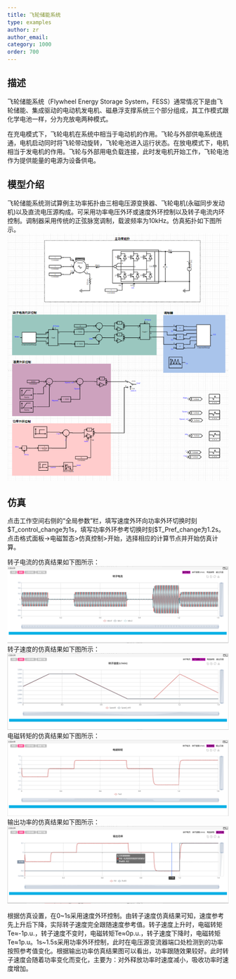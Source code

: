 ```yaml
---
title: 飞轮储能系统
type: examples
author: zr
author_email: 
category: 1000
order: 700
---
```


## 描述
飞轮储能系统（Flywheel Energy Storage System，FESS）通常情况下是由飞轮储能、集成驱动的电动机发电机、磁悬浮支撑系统三个部分组成，其工作模式跟化学电池一样，分为充放电两种模式。

在充电模式下，飞轮电机在系统中相当于电动机的作用。飞轮与外部供电系统连通，电机启动同时将飞轮带动旋转，飞轮电池进入运行状态。在放电模式下，电机相当于发电机的作用。飞轮与外部用电负载连接，此时发电机开始工作，飞轮电池作为提供能量的电源为设备供电。

## 模型介绍

飞轮储能系统测试算例主功率拓扑由三相电压源变换器、飞轮电机(永磁同步发动机)以及直流电压源构成。可采用功率电压外环或速度外环控制以及转子电流内环控制。调制器采用传统的正弦脉宽调制，载波频率为10kHz。仿真拓扑如下图所示。
![拓扑图](FESS/拓扑图.png "拓扑图")

## 仿真
点击工作空间右侧的“全局参数”栏，填写速度外环向功率外环切换时刻\$T_control_change为1s，填写功率外环参考切换时刻\$T_Pref_change为1.2s。点击格式面板->电磁暂态>仿真控制>开始，选择相应的计算节点并开始仿真计算。

转子电流的仿真结果如下图所示：
![转子电流](FESS/转子电流.png "仿真结果图")
转子速度的仿真结果如下图所示：
![转子速度](FESS/转子速度.png "仿真结果图")
电磁转矩的仿真结果如下图所示：
![电磁转矩](FESS/电磁转矩.png "仿真结果图")
输出功率的仿真结果如下图所示：
![输出功率](FESS/输出功率.png "仿真结果图")

根据仿真设置，在0\~1s采用速度外环控制。由转子速度仿真结果可知，速度参考先上升后下降，实际转子速度完全跟随速度参考值。转子速度上升时，电磁转矩Te≈-1p.u.，转子速度不变时，电磁转矩Te≈0p.u.，转子速度下降时，电磁转矩Te≈1p.u。1s\~1.5s采用功率外环控制，此时在电压源变流器端口处检测到的功率按照参考值变化。根据输出功率仿真结果图可以看出，功率跟随效果较好。此时转子速度会随着功率变化而变化，主要为：对外释放功率时速度减小，吸收功率时速度增加。
